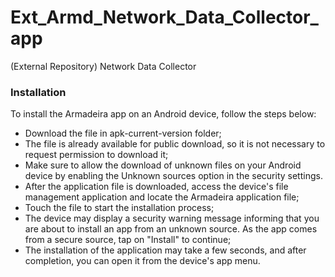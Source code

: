 # Ext_Armd_Network_Data_Collector_app
(External Repository) Network Data Collector

### Installation

To install the Armadeira app on an Android device, follow the steps below:
* Download the file in apk-current-version folder;
* The file is already available for public download, so it is not necessary to request permission to
 download it;
* Make sure to allow the download of unknown files on your Android device by enabling the Unknown
sources option in the security settings.
* After the application file is downloaded, access the device&#39;s file management application and locate
the Armadeira application file;
* Touch the file to start the installation process;
* The device may display a security warning message informing that you are about to install an app from
an unknown source. As the app comes from a secure source, tap on &quot;Install&quot; to continue;
* The installation of the application may take a few seconds, and after completion, you can open it from
the device&#39;s app menu.
